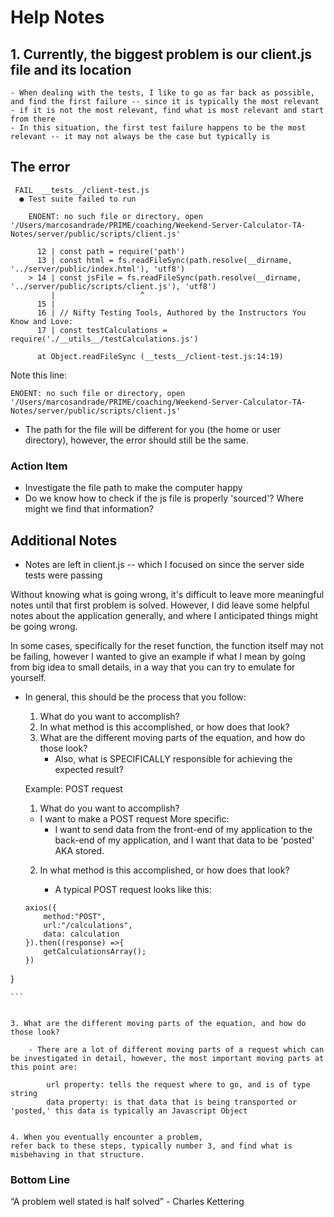 # Help Notes


## 1. Currently, the biggest problem is our client.js file and its location

	- When dealing with the tests, I like to go as far back as possible, and find the first failure -- since it is typically the most relevant
	- if it is not the most relevant, find what is most relevant and start from there
	- In this situation, the first test failure happens to be the most relevant -- it may not always be the case but typically is
	
## The error

```
 FAIL  __tests__/client-test.js
  ● Test suite failed to run

    ENOENT: no such file or directory, open '/Users/marcosandrade/PRIME/coaching/Weekend-Server-Calculator-TA-Notes/server/public/scripts/client.js'

      12 | const path = require('path')
      13 | const html = fs.readFileSync(path.resolve(__dirname, '../server/public/index.html'), 'utf8')
    > 14 | const jsFile = fs.readFileSync(path.resolve(__dirname, '../server/public/scripts/client.js'), 'utf8')
         |                   ^
      15 |
      16 | // Nifty Testing Tools, Authored by the Instructors You Know and Love:
      17 | const testCalculations = require('./__utils__/testCalculations.js')

      at Object.readFileSync (__tests__/client-test.js:14:19)
```

Note this line:

```
ENOENT: no such file or directory, open '/Users/marcosandrade/PRIME/coaching/Weekend-Server-Calculator-TA-Notes/server/public/scripts/client.js'
```

- The path for the file will be different for you (the home or user directory), however, the error should still be the same.

### Action Item

- Investigate the file path to make the computer happy
- Do we know how to check if the js file is properly 'sourced'? Where might we find that information?
## Additional Notes

- Notes are left in client.js -- which I focused on since the server side tests were passing

Without knowing what is going wrong, it's difficult to leave more meaningful notes until that first problem is solved. However, I did leave some helpful notes about the application generally, and where I anticipated things might be going wrong.

In some cases, specifically for the reset function, the function itself may not be failing, however I wanted to give an example if what I mean by going from
big idea to small details, in a way that you can try to emulate for yourself.


- In general, this should be the process that you follow:

	1. What do you want to accomplish?
	2. In what method is this accomplished, or how does that look?
	3. What are the different moving parts of the equation, and how do those look?
		- Also, what is SPECIFICALLY responsible for achieving the expected result?
	
	
	Example:
	POST request
	
	
	1. What do you want to accomplish?
	- I want to make a POST request
		More specific:
		- I want to send data from the front-end of my application to the back-end of my application, and I want that data to be 'posted' AKA stored.
	2. In what method is this accomplished, or how does that look?
	
		- A typical POST request looks like this:
	
	```
	axios({
        method:"POST",
        url:"/calculations",
        data: calculation
    }).then((response) =>{
        getCalculationsArray();
    })
}

	```
	
	
	3. What are the different moving parts of the equation, and how do those look?
	
		- There are a lot of different moving parts of a request which can be investigated in detail, however, the most important moving parts at this point are:

			url property: tells the request where to go, and is of type string
			data property: is that data that is being transported or 'posted,' this data is typically an Javascript Object
			
			
	4. When you eventually encounter a problem,
	refer back to these steps, typically number 3, and find what is misbehaving in that structure. 
			
### Bottom Line

“A problem well stated is half solved” - Charles Kettering


			
